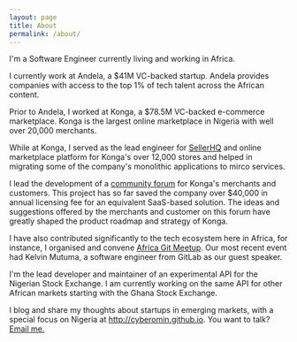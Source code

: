 ```yaml
---
layout: page
title: About 
permalink: /about/
---
```


I'm a Software Engineer currently living and working in Africa.

I currently work at Andela, a $41M VC-backed startup. Andela provides companies with access to the top 1% of tech talent across the African content.

Prior to Andela, I worked at Konga, a $78.5M VC-backed e-commerce marketplace. Konga is the largest online marketplace in Nigeria with well over 20,000 merchants.

While at Konga, I served as the lead engineer for [SellerHQ](http://shq.konga.com) and online marketplace platform for Konga's over 12,000 stores and helped in migrating some of the company's monolithic applications to mirco services. 

I lead the development of a [community forum](http://community.konga.com) for Konga's merchants and customers. This project has so far saved the company over $40,000 in annual licensing fee for an equivalent SaaS-based solution. The ideas and suggestions offered by the merchants and customer on this forum have greatly shaped the product roadmap and strategy of Konga.

I have also contributed significantly to the tech ecosystem here in Africa, for instance, I organised and convene [Africa Git Meetup](http://lagosmeet.github.io). Our most recent event had Kelvin Mutuma, a software engineer from GitLab as our guest speaker.

I'm the lead developer and maintainer of an experimental API for the Nigerian Stock Exchange. I am currently working on the same API for other African markets starting with the Ghana Stock Exchange.

I blog and share my thoughts about startups in emerging markets, with a special focus on Nigeria at http://cyberomin.github.io.
You want to talk? [Email me.](mailto:celestineomin@gmail.com)